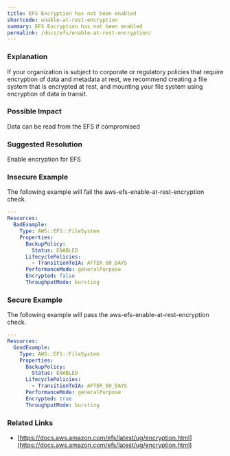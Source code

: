 ```yaml
---
title: EFS Encryption has not been enabled
shortcode: enable-at-rest-encryption
summary: EFS Encryption has not been enabled 
permalink: /docs/efs/enable-at-rest-encryption/
---
```


### Explanation

If your organization is subject to corporate or regulatory policies that require encryption of data and metadata at rest, we recommend creating a file system that is encrypted at rest, and mounting your file system using encryption of data in transit.

### Possible Impact
Data can be read from the EFS if compromised

### Suggested Resolution
Enable encryption for EFS


### Insecure Example

The following example will fail the aws-efs-enable-at-rest-encryption check.

```yaml
---
Resources:
  BadExample:
    Type: AWS::EFS::FileSystem
    Properties:
      BackupPolicy:
        Status: ENABLED
      LifecyclePolicies:
        - TransitionToIA: AFTER_60_DAYS
      PerformanceMode: generalPurpose
      Encrypted: false
      ThroughputMode: bursting

```



### Secure Example

The following example will pass the aws-efs-enable-at-rest-encryption check.

```yaml
---
Resources:
  GoodExample:
    Type: AWS::EFS::FileSystem
    Properties:
      BackupPolicy:
        Status: ENABLED
      LifecyclePolicies:
        - TransitionToIA: AFTER_60_DAYS
      PerformanceMode: generalPurpose
      Encrypted: true
      ThroughputMode: bursting

```




### Related Links


- [https://docs.aws.amazon.com/efs/latest/ug/encryption.html](https://docs.aws.amazon.com/efs/latest/ug/encryption.html)



